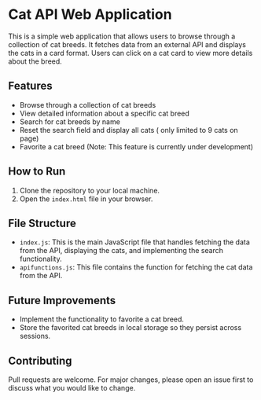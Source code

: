 # Cat API Web Application

This is a simple web application that allows users to browse through a collection of cat breeds. It fetches data from an external API and displays the cats in a card format. Users can click on a cat card to view more details about the breed.

## Features

- Browse through a collection of cat breeds
- View detailed information about a specific cat breed
- Search for cat breeds by name
- Reset the search field and display all cats ( only limited to 9 cats on page)
- Favorite a cat breed (Note: This feature is currently under development)

## How to Run

1. Clone the repository to your local machine.
2. Open the `index.html` file in your browser.

## File Structure

- `index.js`: This is the main JavaScript file that handles fetching the data from the API, displaying the cats, and implementing the search functionality.
- `apifunctions.js`: This file contains the function for fetching the cat data from the API.

## Future Improvements

- Implement the functionality to favorite a cat breed.
- Store the favorited cat breeds in local storage so they persist across sessions.

## Contributing

Pull requests are welcome. For major changes, please open an issue first to discuss what you would like to change.

